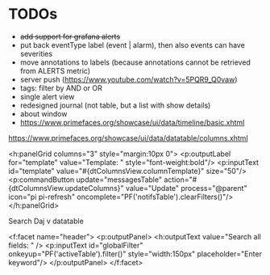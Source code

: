 # TODOs

- ~~add support for grafana alerts~~
- put back eventType label (event | alarm), then also events can have severities
- move annotations to labels (because annotations cannot be retrieved from ALERTS metric)
- server push (https://www.youtube.com/watch?v=5PQR9_Q0vaw)
- tags: filter by AND or OR
- single alert view
- redesigned journal (not table, but a list with show details)
- about window
- https://www.primefaces.org/showcase/ui/data/timeline/basic.xhtml



https://www.primefaces.org/showcase/ui/data/datatable/columns.xhtml


<h:panelGrid columns="3" style="margin:10px 0">
						<p:outputLabel for="template" value="Template: " style="font-weight:bold"/>
						<p:inputText id="template" value="#{dtColumnsView.columnTemplate}" size="50"/>
						<p:commandButton update="messagesTable" action="#{dtColumnsView.updateColumns}" value="Update" process="@parent" icon="pi pi-refresh" oncomplete="PF('notifsTable').clearFilters()"/>
					</h:panelGrid>


Search
Daj v datatable

<f:facet name="header">
							<p:outputPanel>
								<h:outputText value="Search all fields: " />
								<p:inputText id="globalFilter" onkeyup="PF('activeTable').filter()" style="width:150px" placeholder="Enter keyword"/>
							</p:outputPanel>
						</f:facet>